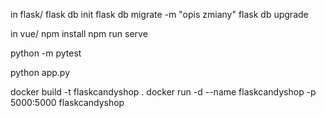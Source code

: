 in flask/
flask db init
flask db migrate -m "opis zmiany"
flask db upgrade

in vue/
npm install
npm run serve

python -m pytest

python app.py

docker build -t flaskcandyshop .
docker run -d --name flaskcandyshop -p 5000:5000 flaskcandyshop
